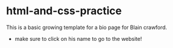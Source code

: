 # html-and-css-practice
This is a basic growing template for a bio page for Blain crawford.
- make sure to click on his name to go to the website!

